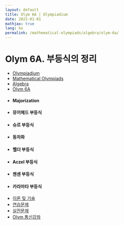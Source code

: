 ```yaml
---
layout: default
title: Olym 6A | Olympiadium
date: 2022-01-01
mathjax: true
lang: ko
permalink: /mathematical-olympiads/algebra/olym-6a/
---
```

<h1>Olym 6A. 부등식의 정리 </h1>
<ul class="breadcrumb">
	<li><a href="{{ site.homeurl }}">Olympiadium</a></li> 
	<li><a href="{{ site.homeurl }}mathematical-olympiads/">Mathematical Olympiads</a></li> 
	<li><a href="{{ site.homeurl }}mathematical-olympiads/algebra/">Algebra</a></li> 
	<li><a href="{{ site.homeurl }}mathematical-olympiads/algebra/olym-6a/">Olym 6A</a></li>
</ul>
<div class="row">
<div class="6u 12u$(medium)">
<ul>
  <li><h4>Majorization</h4></li>
  <li><h4>뮤어헤드 부등식</h4></li>
  <li><h4>슈르 부등식</h4></li>
  <li><h4>동차화</h4></li>
  <li><h4>헬더 부등식</h4></li>
  <li><h4>Aczel 부등식</h4></li>
  <li><h4>젠센 부등식</h4></li>
  <li><h4>카라마타 부등식</h4></li>
</ul>
</div>
<div class="6u$ 12u$(medium)">
<ul class="actions vertical">
  <li><a href="{{ site.baseurl }}{{ page.permalink }}theorems-and-techniques" class="button fit mid">이론 및 기술</a></li>
  <li><a href="{{ site.baseurl }}{{ page.permalink }}exercise-problems" class="button fit mid">연습문제</a></li>
  <li><a href="{{ site.baseurl }}{{ page.permalink }}practice-problems" class="button fit mid">실전문제</a></li>
  <li><a href="{{ site.baseurl }}{{ page.permalink }}olym-handouts" class="button fit mid">Olym 통신강좌</a></li>
</ul>
</div>
</div>
